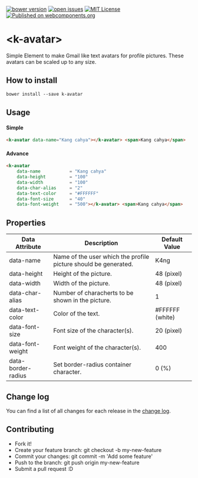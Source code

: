 [![bower version](https://img.shields.io/bower/v/k-avatar.svg)](https://libraries.io/bower/k-avatar) 
[![open issues](https://img.shields.io/github/issues/k4ng%2Fk-avatar.svg)](https://github.com/k4ng/k-avatar/issues) 
[![MIT License](https://img.shields.io/badge/license-MIT-blue.svg)](https://github.com/dyazincahya/k-avatar/blob/master/LICENSE) 
[![Published on webcomponents.org](https://img.shields.io/badge/webcomponents.org-published-blue.svg)](https://github.com/dyazincahya/k-avatar) 

<!--
```
<custom-element-demo>
  <template>
    <script src="../webcomponentsjs/webcomponents-lite.js"></script>
    <link rel="import" href="k-avatar.html">
    <k-avatar data-name="Kang cahya"></k-avatar> <span>Kang cahya</span>
  </template>
</custom-element-demo>
```
-->

# \<k-avatar\>

Simple Element to make Gmail like text avatars for profile pictures. These avatars can be scaled up to any size.

## How to install
```markdown
bower install --save k-avatar
```

## Usage

#### Simple
```html
<k-avatar data-name="Kang cahya"></k-avatar> <span>Kang cahya</span>
```

#### Advance

```html
<k-avatar 
    data-name           = "Kang cahya"
    data-height         = "100"
    data-width          = "100"
    data-char-alias     = "2"
    data-text-color     = "#FFFFFF"
    data-font-size      = "40"
    data-font-weight    = "500"></k-avatar> <span>Kang cahya</span>
```

## Properties

Data Attribute | Description | Default Value
-------------- | ----------- | -------------
data-name | Name of the user which the profile picture should be generated. | K4ng
data-height | Height of the picture. | 48 (pixel)
data-width | Width of the picture. | 48 (pixel)
data-char-alias | Number of characherts to be shown in the picture. | 1
data-text-color | Color of the text. | #FFFFFF (white)
data-font-size | Font size of the character(s). | 20 (pixel)
data-font-weight | Font weight of the character(s). | 400 
data-border-radius | Set border-radius container character. | 0 (%)

## Change log
You can find a list of all changes for each release in the [change log](https://github.com/k4ng/k-avatar/blob/master/CHANGELOG.md).

## Contributing
- Fork it!
- Create your feature branch: git checkout -b my-new-feature
- Commit your changes: git commit -m 'Add some feature'
- Push to the branch: git push origin my-new-feature
- Submit a pull request :D
